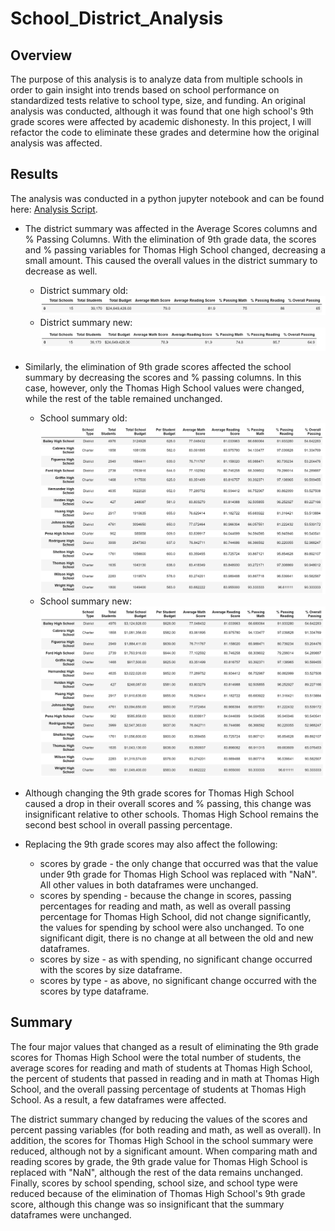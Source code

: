 # School_District_Analysis

## Overview 
The purpose of this analysis is to analyze data from multiple schools in order to gain insight into trends based on school performance on standardized tests relative to school type, size, and funding. An original analysis was conducted, although it was found that one high school's 9th grade scores were affected by academic dishonesty. In this project, I will refactor the code to eliminate these grades and determine how the original analysis was affected.   

## Results
The analysis was conducted in a python jupyter notebook and can be found here: [Analysis Script](https://github.com/fadlnabbouh/School_District_Analysis/blob/main/PyCitySchools_Challenge.ipynb). 

- The district summary was affected in the Average Scores columns and % Passing Columns. With the elimination of 9th grade data, the scores and % passing variables for Thomas High School changed, decreasing a small amount. This caused the overall values in the district summary to decrease as well. 
	- District summary old: ![Screenshot](https://github.com/fadlnabbouh/School_District_Analysis/blob/main/Resources/district_summary_old.png)
	- District summary new: ![Screenshot](https://github.com/fadlnabbouh/School_District_Analysis/blob/main/Resources/district_summary_new.png)

- Similarly, the elimination of 9th grade scores affected the school summary by decreasing the scores and % passing columns. In this case, however, only the Thomas High School values were changed, while the rest of the table remained unchanged. 
	- School summary old: ![Screenshot](https://github.com/fadlnabbouh/School_District_Analysis/blob/main/Resources/school_summary_old.png)
	- School summary new: ![Screenshot](https://github.com/fadlnabbouh/School_District_Analysis/blob/main/Resources/school_summary_new.png)

- Although changing the 9th grade scores for Thomas High School caused a drop in their overall scores and % passing, this change was insignificant relative to other schools. Thomas High School remains the second best school in overall passing percentage. 

- Replacing the 9th grade scores may also affect the following: 
	- scores by grade - the only change that occurred was that the value under 9th grade for Thomas High School was replaced with "NaN". All other values in both dataframes were unchanged. 
	- scores by spending - because the change in scores, passing percentages for reading and math, as well as overall passing percentage for Thomas High School, did not change significantly, the values for spending by school were also unchanged. To one significant digit, there is no change at all between the old and new dataframes.
	- scores by size - as with spending, no significant change occurred with the scores by size dataframe. 
	- scores by type - as above, no significant change occurred with the scores by type dataframe. 

## Summary
The four major values that changed as a result of eliminating the 9th grade scores for Thomas High School were the total number of students, the average scores for reading and math of students at Thomas High School, the percent of students that passed in reading and in math at Thomas High School, and the overall passing percentage of students at Thomas High School. As a result, a few dataframes were affected. 

The district summary changed by reducing the values of the scores and percent passing variables (for both reading and math, as well as overall). In addition, the scores for Thomas High School in the school summary were reduced, although not by a significant amount. When comparing math and reading scores by grade, the 9th grade value for Thomas High School is replaced with "NaN", although the rest of the data remains unchanged. Finally, scores by school spending, school size, and school type were reduced because of the elimination of Thomas High School's 9th grade score, although this change was so insignificant that the summary dataframes were unchanged. 